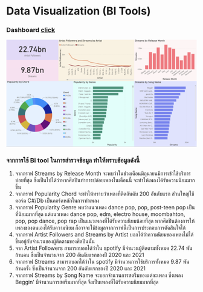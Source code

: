 # Data Visualization (BI Tools)

### Dashboard [click](https://app.powerbi.com/groups/me/reports/f688f1f4-1a71-4d45-a053-7a2c09819b87/ReportSection?ctid=6f4432dc-20d2-441d-b1db-ac3380ba633d)

![img](https://github.com/sit-2021-int214/001-Spotify-Top/blob/main/power-bi-final-use.png)

### จากการใช้ Bi tool ในการสำรวจข้อมูล ทำให้ทราบข้อมูลดังนี้

1. จากกราฟ Streams by Release Month จะพบว่าในช่วงเดือนมิถุนายนมีการเข้าใช้บริการบ่อยที่สุด ซึ่งเป็นไปได้ว่าหากศิลปินทำการปล่อยเพลงในเดือนนี้ จะทำให้เพลงได้รับความนิยมมากขึ้น 
2. จากกราฟ Popularity Chord จะทำให้ทราบว่าเพลงที่ติดอันดับ 200 อันดับแรก ส่วนใหญ่ใช้คอร์ด C#/Db เป็นคอร์ดหลักในการทำเพลง
3. จากกราฟ Popularity Genre พบว่าแนวเพลง dance pop, pop, post-teen pop เป็นที่นิยมมากที่สุด แต่แนวเพลง dance pop, edm, electro house, moombahton, pop, pop dance, pop rap เป็นแนวเพลงที่ได้รับความนิยมน้อยที่สุด หากศิลปินต้องการให้เพลงของตนเองได้รับความนิยม ก็อาจจะใช้ข้อมูลจากกราฟนี้เป็นการประกอบการตัดสินใจได้
4. จากกราฟ Artist Followers and Streams by Artist บอกได้ว่าความนิยมของเพลงไม่ได้ขึ้นอยู่กับจำนวนของผู้ติดตามของศิลปินนั้น
5. จาก Artist Followers สามารถบอกได้ว่าใน spotify มีจำนวนผู้ติดตามทั้งหมด 22.74 พันล้านคน ซึ่งเป็นจำนวนจาก 200 อันดับแรกของปี 2020 และ 2021
6. จากกราฟ Streams สามารถบอกได้ว่าใน spotify มีจำนวนการใช้บริการทั้งหมด 9.87 พันล้านครั้ง ซึ่งเป็นจำนวนจาก 200 อันดับแรกของปี 2020 และ 2021
7. จากกราฟ Streams by Song Name จะบอกจำนวนการสตรีมของแต่ละเพลง ซึ่งเพลง Beggin' มีจำนวนการสตรีมมากที่สุด จึงเป็นเพลงที่ได้รับความนิยมมากที่สุด
